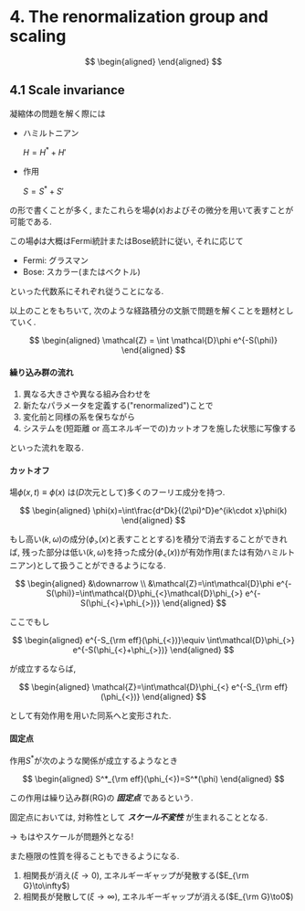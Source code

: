 # 4. The renormalization group and scaling
$$
\begin{aligned}
\end{aligned}
$$

## 4.1 Scale invariance

凝縮体の問題を解く際には

- ハミルトニアン

    $H=H^*+H'$

- 作用

    $S=S^*+S'$

の形で書くことが多く, またこれらを場$\phi(x)$およびその微分を用いて表すことが可能である.

この場$\phi$は大概はFermi統計またはBose統計に従い, それに応じて

- Fermi: グラスマン
- Bose:  スカラー(またはベクトル)

といった代数系にそれぞれ従うことになる.

以上のことをもちいて, 次のような経路積分の文脈で問題を解くことを題材としていく.

$$
\begin{aligned}
    \mathcal{Z} = \int \mathcal{D}\phi e^{-S(\phi)}
\end{aligned}
$$

#### 繰り込み群の流れ

1. 異なる大きさや異なる組み合わせを
2. 新たなパラメータを定義する("renormalized")ことで
3. 変化前と同様の系を保ちながら
4. システムを(短距離 or 高エネルギーでの)カットオフを施した状態に写像する

といった流れを取る.

#### カットオフ

場$\phi(x,t)\equiv \phi(x)$ は($D$次元として)多くのフーリエ成分を持つ.

$$
\begin{aligned}
    \phi(x)=\int\frac{d^Dk}{(2\pi)^D}e^{ik\cdot x}\phi(k)
\end{aligned}
$$

もし高い($k,\omega$)の成分($\phi_{>}(x)$と表すこととする)を積分で消去することができれば, 残った部分は低い($k,\omega$)を持った成分($\phi_{<}(x)$)が有効作用(または有効ハミルトニアン)として扱うことができるようになる.


$$
\begin{aligned}
    &\downarrow \\
    &\mathcal{Z}=\int\mathcal{D}\phi e^{-S(\phi)}=\int\mathcal{D}\phi_{<}\mathcal{D}\phi_{>} e^{-S(\phi_{<}+\phi_{>})}
\end{aligned}
$$

ここでもし

$$
\begin{aligned}
    e^{-S_{\rm eff}(\phi_{<})}\equiv \int\mathcal{D}\phi_{>} e^{-S(\phi_{<}+\phi_{>})}
\end{aligned}
$$

が成立するならば,

$$
\begin{aligned}
    \mathcal{Z}=\int\mathcal{D}\phi_{<} e^{-S_{\rm eff}(\phi_{<})}
\end{aligned}
$$

として有効作用を用いた同系へと変形された.

#### 固定点

作用$S^*$が次のような関係が成立するようなとき

$$
\begin{aligned}
    S^*_{\rm eff}(\phi_{<})=S^*(\phi)
\end{aligned}
$$

この作用は繰り込み群(RG)の ___固定点___ であるという.

固定点においては, 対称性として ___スケール不変性___ が生まれることとなる.

$\to$ もはやスケールが問題外となる!

また極限の性質を得ることもできるようになる.

1. 相関長が消え($\xi\to0$), エネルギーギャップが発散する($E_{\rm G}\to\infty$)
2. 相関長が発散して($\xi\to\infty$), エネルギーギャップが消える($E_{\rm G}\to0$)